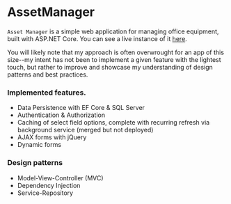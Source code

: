 # AssetManager

`Asset Manager` is a simple web application for managing office equipment, built with ASP.NET Core. You can see a live instance of it [here](https://assetmanager20221118085014.azurewebsites.net/).   
  
You will likely note that my approach is often overwrought for an app of this size--my intent has not been to implement a given feature with the lightest touch, but rather to improve and showcase my understanding of design patterns and best practices.   
    
### Implemented features. 
<ul>
  <li>Data Persistence with EF Core & SQL Server</li>
  <li>Authentication & Authorization</li>
  <li>Caching of select field options, complete with recurring refresh via background service (merged but not deployed)</li>
  <li>AJAX forms with jQuery</li>
  <li>Dynamic forms</li>
</ul>

### Design patterns
<ul>
  <li>Model-View-Controller (MVC)</li>
  <li>Dependency Injection</li>
  <li>Service-Repository</li>
</ul>
